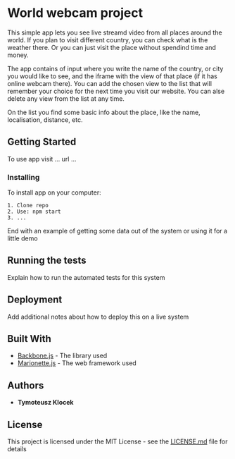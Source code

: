 # World webcam  project

This simple app lets you see live streamd video from all places around the world. 
If you plan to visit different country, you can check what is the weather there. Or you can just visit the place without spendind time and money.

The app contains of input where you write the name of the country, or city you would like to see, and the iframe with the view of that place (if it has online webcam there).
You can add the chosen view to the list that will remember your choice for the next time you visit our website. You can alse delete any view from the list at any time.

On the list you find some basic info about the place, like the name, localisation, distance, etc.

## Getting Started

To use app visit ... url ...

### Installing

To install app on your computer:
```
1. Clone repo 
2. Use: npm start
3. ...
```
End with an example of getting some data out of the system or using it for a little demo

## Running the tests

Explain how to run the automated tests for this system

## Deployment

Add additional notes about how to deploy this on a live system

## Built With

* [Backbone.js](http://backbonejs.org/) - The library used
* [Marionette.js](https://marionettejs.com/) - The web framework used

## Authors

* **Tymoteusz Klocek** 

## License

This project is licensed under the MIT License - see the [LICENSE.md](LICENSE.md) file for details

